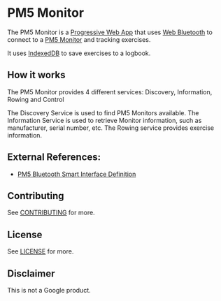 # PM5 Monitor

The PM5 Monitor is a [Progressive Web App](https://developers.google.com/web/#progressive-web-apps)
that uses [Web Bluetooth](https://webbluetoothcg.github.io/web-bluetooth/) to connect to a 
[PM5 Monitor](http://www.concept2.com/service/monitors/pm5) and tracking exercises.

It uses [IndexedDB](https://developer.mozilla.org/en/docs/Web/API/IndexedDB_API) to save exercises
to a logbook.

## How it works

The PM5 Monitor provides 4 different services: Discovery, Information, Rowing and Control

The Discovery Service is used to find PM5 Monitors available. The Information Service is
used to retrieve Monitor information, such as manufacturer, serial number, etc. The Rowing
service provides exercise information. 
  
## External References:
 - [PM5 Bluetooth Smart Interface Definition](http://www.concept2.co.uk/files/pdf/us/monitors/PM5_BluetoothSmartInterfaceDefinition.pdf)

## Contributing

See [CONTRIBUTING](./CONTRIBUTING.md) for more.

## License

See [LICENSE](./LICENSE) for more.

## Disclaimer

This is not a Google product.